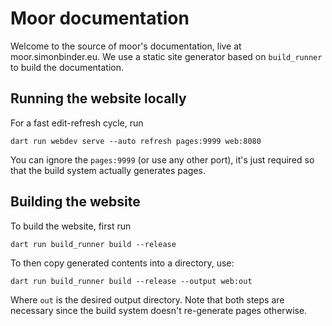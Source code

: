 # Moor documentation

Welcome to the source of moor's documentation, live at moor.simonbinder.eu.
We use a static site generator based on `build_runner` to build the documentation.

## Running the website locally

For a fast edit-refresh cycle, run

```
dart run webdev serve --auto refresh pages:9999 web:8080
```

You can ignore the `pages:9999` (or use any other port), it's just required
so that the build system actually generates pages.

## Building the website

To build the website, first run

```
dart run build_runner build --release
```

To then copy generated contents into a directory, use:

```
dart run build_runner build --release --output web:out
```

Where `out` is the desired output directory.
Note that both steps are necessary since the build system doesn't re-generate
pages otherwise.
